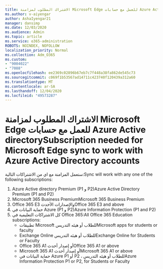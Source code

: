 ```yaml
---
title: الاشتراك المطلوب لمزامنة Microsoft Edge للعمل مع حسابات Azure Active directory
ms.author: v-aiyengar
author: AshaIyengar21
manager: dansimp
ms.date: 12/03/2020
ms.audience: Admin
ms.topic: article
ms.service: o365-administration
ROBOTS: NOINDEX, NOFOLLOW
localization_priority: Normal
ms.collection: Adm_O365
ms.custom:
- "9004022"
- "7088"
ms.openlocfilehash: ee2369c02896b67eb7c7f448a38fa862de545c73
ms.sourcegitcommit: c069f1b53567ad14711c423740f120439a312a60
ms.translationtype: MT
ms.contentlocale: ar-SA
ms.lasthandoff: 12/04/2020
ms.locfileid: "49573287"
---
```

# <a name="subscription-needed-for-microsoft-edge-sync-to-work-with-azure-active-directory-accounts"></a><span data-ttu-id="ce1d0-102">الاشتراك المطلوب لمزامنة Microsoft Edge للعمل مع حسابات Azure Active directory</span><span class="sxs-lookup"><span data-stu-id="ce1d0-102">Subscription needed for Microsoft Edge sync to work with Azure Active Directory accounts</span></span>

<span data-ttu-id="ce1d0-103">ستعمل المزامنة مع اي من الاشتراكات التالية:</span><span class="sxs-lookup"><span data-stu-id="ce1d0-103">Sync will work with any one of the following subscriptions:</span></span>

1. <span data-ttu-id="ce1d0-104">Azure Active directory Premium (P1 و P2)</span><span class="sxs-lookup"><span data-stu-id="ce1d0-104">Azure Active Directory Premium (P1 and P2)</span></span>
1. <span data-ttu-id="ce1d0-105">Microsoft 365 Business Premium</span><span class="sxs-lookup"><span data-stu-id="ce1d0-105">Microsoft 365 Business Premium</span></span>
1. <span data-ttu-id="ce1d0-106">Office 365 E3 والإصدارات الأحدث</span><span class="sxs-lookup"><span data-stu-id="ce1d0-106">Office 365 E3 and above</span></span>
1. <span data-ttu-id="ce1d0-107">حماية البيانات في Azure (P1 و P2)</span><span class="sxs-lookup"><span data-stu-id="ce1d0-107">Azure Information Protection (P1 and P2)</span></span>
1. <span data-ttu-id="ce1d0-108">كل الاشتراكات التعليمية في Office 365:</span><span class="sxs-lookup"><span data-stu-id="ce1d0-108">All Office 365 Education subscriptions:</span></span>
    - <span data-ttu-id="ce1d0-109">تطبيقات Microsoft للطلاب أو هيئه التدريس</span><span class="sxs-lookup"><span data-stu-id="ce1d0-109">Microsoft apps for students or faculty</span></span>
    - <span data-ttu-id="ce1d0-110">Exchange Online للطلاب أو هيئه التدريس</span><span class="sxs-lookup"><span data-stu-id="ce1d0-110">Exchange Online for Students or Faculty</span></span>
    - <span data-ttu-id="ce1d0-111">Office 365 A1 أو إصدار أحدث</span><span class="sxs-lookup"><span data-stu-id="ce1d0-111">Office 365 A1 or above</span></span>
    - <span data-ttu-id="ce1d0-112">Microsoft 365 A1 أو إصدار أحدث</span><span class="sxs-lookup"><span data-stu-id="ce1d0-112">Microsoft 365 A1 or above</span></span>
    - <span data-ttu-id="ce1d0-113">حماية البيانات في Azure P1 أو P2 ، للطلاب أو هيئه التدريس</span><span class="sxs-lookup"><span data-stu-id="ce1d0-113">Azure Information Protection P1 or P2, for Students or Faculty</span></span>
